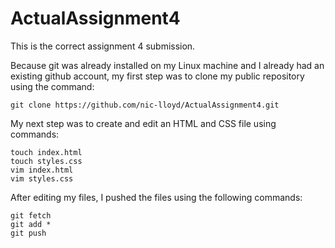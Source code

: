 # ActualAssignment4
This is the correct assignment 4 submission.

Because git was already installed on my Linux machine and I already had an existing github account,
my first step was to clone my public repository using the command:
```
git clone https://github.com/nic-lloyd/ActualAssignment4.git
```
My next step was to create and edit an HTML and CSS file using commands:
```
touch index.html
touch styles.css
vim index.html
vim styles.css
```
After editing my files, I pushed the files using the following commands:
```
git fetch
git add *
git push
```
